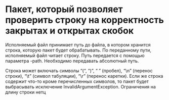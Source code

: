 # Пакет, который позволяет проверить строку на корректность закрытах и открытах скобок

Исполняемый файл принимает путь до файла, в котором
хранится строка, которую пакет будет обрабатывать. По переданному пути,
исполняемый файл читает строку. Путь передается с помощью параметра -path. 
Необходимо передавать абсолютный путь.

Строка может включать символы “(“, “)”, “ ” (пробел), “\n” (перенос строки), 
“\t” (символ табуляции), “\r” (перенос каретки). Если же строка содержит 
что-то кроме перечисленных символов, то пакет будет выбрасывать исключение 
InvalidArgumentException.
Ограничения на длину строки нетц